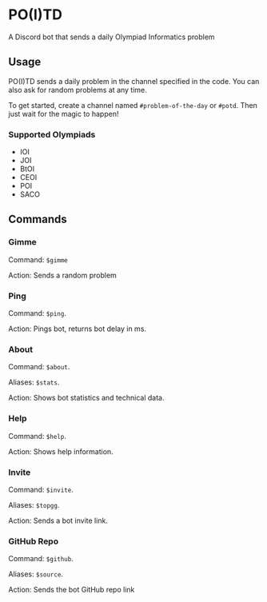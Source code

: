 # PO(I)TD

A Discord bot that sends a daily Olympiad Informatics problem

## Usage

PO(I)TD sends a daily problem in the channel specified in the code. You can also ask for random problems at any time.

To get started, create a channel named `#problem-of-the-day` or `#potd`. Then just wait for the magic to happen!

### Supported Olympiads

- IOI
- JOI
- BtOI
- CEOI
- POI
- SACO

## Commands

### Gimme

Command: `$gimme`

Action: Sends a random problem

### Ping

Command: `$ping`.

Action: Pings bot, returns bot delay in ms.

### About

Command: `$about`.

Aliases: `$stats`.

Action: Shows bot statistics and technical data.

### Help

Command: `$help`.

Action: Shows help information.

### Invite

Command: `$invite`.

Aliases: `$topgg`.

Action: Sends a bot invite link.

### GitHub Repo

Command: `$github`.

Aliases: `$source`.

Action: Sends the bot GitHub repo link
